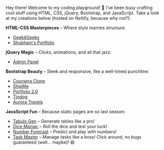 Hey there! Welcome to my coding playground! 🎢 I’ve been busy crafting cool stuff using HTML, CSS, jQuery, Bootstrap, and JavaScript. Take a look at my creations below (hosted on Netlify, because why not?):

**HTML-CSS Masterpieces** – Where style marries structure:
- [Geek4Geeks](https://geek4geeks.netlify.app)
- [Shubham's Portfolio](https://shubham-parekh01.netlify.app)

**jQuery Magic** – Clicks, animations, and all that jazz:
- [Admin Panel](https://admin-panel04.netlify.app)

**Bootstrap Beauty** – Sleek and responsive, like a well-timed punchline:
- [Coursera Clone](https://coursera-clone04.netlify.app)
- [ShipMe](https://shipme04.netlify.app)
- [Portfolio 2.0](https://shubham-parekh02.netlify.app)
- [Tindog](https://tindog04.netlify.app)
- [Aurora Travels](https://aurora-travels.netlify.app)

**JavaScript Fun** – Because static pages are so last season:
- [Tabulo Gen](https://tabulo-gen.netlify.app) – Generate tables like a pro!
- [Dice Maniac](https://dice-maniac.netlify.app) – Roll the dice and test your luck!
- [Number Forecast](https://number-forcast.netlify.app) – Predict and play with numbers!
- [Task Master](https://task-master04.netlify.app) – Manage tasks like a boss!
Click around, no bugs guaranteed (well... maybe)! 😄
